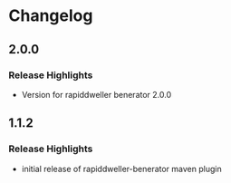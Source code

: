 # Changelog

<!--lint disable no-duplicate-headings-->

## 2.0.0

### Release Highlights

- Version for rapiddweller benerator 2.0.0

## 1.1.2

### Release Highlights

- initial release of rapiddweller-benerator maven plugin
